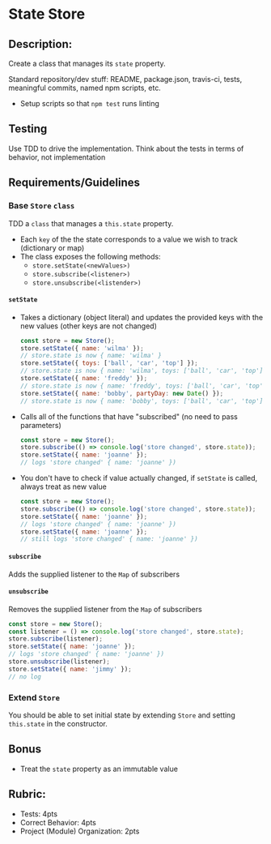 State Store
===

## Description:

Create a class that manages its `state` property.

Standard repository/dev stuff: README, package.json, travis-ci, tests, meaningful commits, named npm scripts, etc.

* Setup scripts so that `npm test` runs linting

## Testing

Use TDD to drive the implementation. Think about the tests in terms of behavior, not implementation

## Requirements/Guidelines

### Base `Store` `class`

TDD a `class` that manages a `this.state` property. 

* Each `key` of the the state corresponds to a value we wish to track (dictionary or map)
* The class exposes the following methods:
  * `store.setState(<newValues>)`
  * `store.subscribe(<listener>)`
  * `store.unsubscribe(<listender>)`
  
#### `setState`

* Takes a dictionary (object literal) and updates the provided keys with the new values (other keys are not changed)
    ```js
    const store = new Store();
    store.setState({ name: 'wilma' });
    // store.state is now { name: 'wilma' }
    store.setState({ toys: ['ball', 'car', 'top'] });
    // store.state is now { name: 'wilma', toys: ['ball', 'car', 'top'] }
    store.setState({ name: 'freddy' });
    // store.state is now { name: 'freddy', toys: ['ball', 'car', 'top'] }
    store.setState({ name: 'bobby', partyDay: new Date() });
    // store.state is now { name: 'bobby', toys: ['ball', 'car', 'top'], partyDay: '2/13/2018' }
    ```
    
* Calls all of the functions that have "subscribed" (no need to pass parameters)
    ```js
    const store = new Store();
    store.subscribe(() => console.log('store changed', store.state));
    store.setState({ name: 'joanne' });
    // logs 'store changed' { name: 'joanne' })
    ```
    
* You don't have to check if value actually changed, if `setState` is called, always treat as new value
    ```js
    const store = new Store();
    store.subscribe(() => console.log('store changed', store.state));
    store.setState({ name: 'joanne' });
    // logs 'store changed' { name: 'joanne' })
    store.setState({ name: 'joanne' });
    // still logs 'store changed' { name: 'joanne' })
    ```

#### `subscribe`

Adds the supplied listener to the `Map` of subscribers

#### `unsubscribe`

Removes the supplied listener from the `Map` of subscribers

   ```js
   const store = new Store();
   const listener = () => console.log('store changed', store.state);
   store.subscribe(listener);
   store.setState({ name: 'joanne' });
   // logs 'store changed' { name: 'joanne' })
   store.unsubscribe(listener);
   store.setState({ name: 'jimmy' });
   // no log
   ```


### Extend `Store`

You should be able to set initial state by extending `Store` and setting `this.state` in the constructor.

## Bonus

* Treat the `state` property as an immutable value

## Rubric:

* Tests: 4pts
* Correct Behavior: 4pts
* Project (Module) Organization: 2pts

